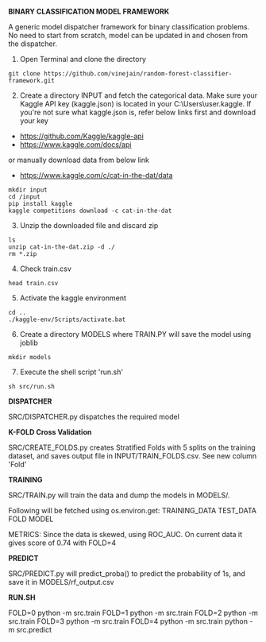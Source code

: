 **BINARY CLASSIFICATION MODEL FRAMEWORK**

A generic model dispatcher framework for binary classification problems. No need to start from scratch, model can be updated in and chosen from the dispatcher.

1) Open Terminal and clone the directory

```
git clone https://github.com/vinejain/random-forest-classifier-framework.git
```

2) Create a directory INPUT and fetch the categorical data. 
Make sure your Kaggle API key (kaggle.json) is located in your C:\Users\user\.kaggle.
If you're not sure what kaggle.json is, refer below links first and download your key

- https://github.com/Kaggle/kaggle-api
- https://www.kaggle.com/docs/api

or manually download data from below link
- https://www.kaggle.com/c/cat-in-the-dat/data

```
mkdir input
cd /input
pip install kaggle
kaggle competitions download -c cat-in-the-dat
```

3) Unzip the downloaded file and discard zip

```
ls
unzip cat-in-the-dat.zip -d ./
rm *.zip
```

4) Check train.csv

```
head train.csv
```

5) Activate the kaggle environment

```
cd ..
./kaggle-env/Scripts/activate.bat
```

6) Create a directory MODELS where TRAIN.PY will save the model using joblib

```
mkdir models
```

7) Execute the shell script 'run.sh'

```
sh src/run.sh
```

**DISPATCHER**

SRC/DISPATCHER.py dispatches the required model

**K-FOLD Cross Validation**

SRC/CREATE_FOLDS.py creates Stratified Folds with 5 splits on the training dataset, and saves output file in INPUT/TRAIN_FOLDS.csv. See new column 'Fold'

**TRAINING**

SRC/TRAIN.py will train the data and dump the models in MODELS/.

Following will be fetched using os.environ.get:
TRAINING_DATA
TEST_DATA
FOLD
MODEL

METRICS: Since the data is skewed, using ROC_AUC. On current data it gives score of 0.74 with FOLD=4


**PREDICT**

SRC/PREDICT.py will predict_proba() to predict the probability of 1s, and save it in MODELS/rf_output.csv

**RUN.SH**

FOLD=0 python -m src.train
FOLD=1 python -m src.train
FOLD=2 python -m src.train
FOLD=3 python -m src.train
FOLD=4 python -m src.train
python -m src.predict
